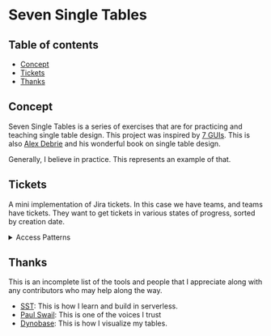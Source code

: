 # Seven Single Tables

## Table of contents

- [Concept](#concept)
- [Tickets](#ticekts)
- [Thanks](#thanks)

## Concept

Seven Single Tables is a series of exercises that are for practicing and teaching single table design. This project was inspired by [7 GUIs](https://eugenkiss.github.io/7guis/). This is also [Alex Debrie](https://www.alexdebrie.com/) and his wonderful book on single table design.

Generally, I believe in practice. This represents an example of that.

## Tickets

A mini implementation of Jira tickets. In this case we have teams, and teams have tickets. They want to get tickets in various states of progress, sorted by creation date.

<details>
  <summary>Access Patterns</summary>

Ticket attributes:
- team: string; // name of team
- status: enum; // staus of ticket
- createdAt: date;
- description: string;


- Create a ticket for a team (default to pending)
- Mark a teams ticket complete/blocked/pending/in-progress
- Get all of a teams pending tickets, sorted by creation time
- Get all of a teams blocked tickets, sorted by creation time

### Detailed Explanation

This task goal is to learn the concept of heirarchical search and a compound sort key

</details>


## Thanks

This is an incomplete list of the tools and people that I appreciate along with any contributors who may help along the way.

- [SST](https://sst.dev/): This is how I learn and build in serverless.
- [Paul Swail](https://serverlessfirst.com/): This is one of the voices I trust
- [Dynobase](https://dynobase.dev/): This is how I visualize my tables.
